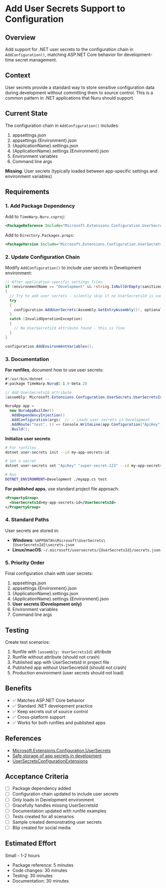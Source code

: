 # Add User Secrets Support to Configuration

## Overview

Add support for .NET user secrets to the configuration chain in `AddConfiguration()`, matching ASP.NET Core behavior for development-time secret management.

## Context

User secrets provide a standard way to store sensitive configuration data during development without committing them to source control. This is a common pattern in .NET applications that Nuru should support.

## Current State

The configuration chain in `AddConfiguration()` includes:
1. appsettings.json
2. appsettings.{Environment}.json
3. {ApplicationName}.settings.json
4. {ApplicationName}.settings.{Environment}.json
5. Environment variables
6. Command line args

**Missing**: User secrets (typically loaded between app-specific settings and environment variables)

## Requirements

### 1. Add Package Dependency

Add to `TimeWarp.Nuru.csproj`:
```xml
<PackageReference Include="Microsoft.Extensions.Configuration.UserSecrets" />
```

Add to `Directory.Packages.props`:
```xml
<PackageVersion Include="Microsoft.Extensions.Configuration.UserSecrets" Version="9.0.10" />
```

### 2. Update Configuration Chain

Modify `AddConfiguration()` to include user secrets in Development environment:

```csharp
// After application-specific settings files
if (environmentName == "Development" && !string.IsNullOrEmpty(sanitizedApplicationName))
{
  // Try to add user secrets - silently skip if no UserSecretsId is configured
  try
  {
    configuration.AddUserSecrets(Assembly.GetEntryAssembly()!, optional: true, reloadOnChange: true);
  }
  catch (InvalidOperationException)
  {
    // No UserSecretsId attribute found - this is fine
  }
}

configuration.AddEnvironmentVariables();
```

### 3. Documentation

**For runfiles**, document how to use user secrets:

```csharp
#!/usr/bin/dotnet --
#:package TimeWarp.Nuru@2.1.0-beta.28

// Add UserSecretsId attribute
[assembly: Microsoft.Extensions.Configuration.UserSecrets.UserSecretsId("my-app-secrets-id")]

NuruApp app =
  new NuruAppBuilder()
  .AddDependencyInjection()
  .AddConfiguration(args)  // ✅ Loads user secrets in Development
  .AddRoute("test", () => Console.WriteLine(app.Configuration["ApiKey"]))
  .Build();
```

**Initialize user secrets**:
```bash
# For runfiles
dotnet user-secrets init --id my-app-secrets-id

# Set a secret
dotnet user-secrets set "ApiKey" "super-secret-123" --id my-app-secrets-id

# Run
DOTNET_ENVIRONMENT=Development ./myapp.cs test
```

**For published apps**, use standard project file approach:
```xml
<PropertyGroup>
  <UserSecretsId>my-app-secrets-id</UserSecretsId>
</PropertyGroup>
```

### 4. Standard Paths

User secrets are stored in:
- **Windows**: `%APPDATA%\Microsoft\UserSecrets\{UserSecretsId}\secrets.json`
- **Linux/macOS**: `~/.microsoft/usersecrets/{UserSecretsId}/secrets.json`

### 5. Priority Order

Final configuration chain with user secrets:
1. appsettings.json
2. appsettings.{Environment}.json
3. {ApplicationName}.settings.json
4. {ApplicationName}.settings.{Environment}.json
5. **User secrets (Development only)**
6. Environment variables
7. Command line args

## Testing

Create test scenarios:
1. Runfile with `[assembly: UserSecretsId]` attribute
2. Runfile without attribute (should not crash)
3. Published app with UserSecretsId in project file
4. Published app without UserSecretsId (should not crash)
5. Production environment (user secrets should not load)

## Benefits

- ✅ Matches ASP.NET Core behavior
- ✅ Standard .NET development practice
- ✅ Keep secrets out of source control
- ✅ Cross-platform support
- ✅ Works for both runfiles and published apps

## References

- [Microsoft.Extensions.Configuration.UserSecrets](https://www.nuget.org/packages/Microsoft.Extensions.Configuration.UserSecrets)
- [Safe storage of app secrets in development](https://learn.microsoft.com/en-us/aspnet/core/security/app-secrets)
- [UserSecretsConfigurationExtensions](https://learn.microsoft.com/en-us/dotnet/api/microsoft.extensions.configuration.usersecretsconfigurationextensions)

## Acceptance Criteria

- [ ] Package dependency added
- [ ] Configuration chain updated to include user secrets
- [ ] Only loads in Development environment
- [ ] Gracefully handles missing UserSecretsId
- [ ] Documentation updated with runfile examples
- [ ] Tests created for all scenarios
- [ ] Sample created demonstrating user secrets
- [ ] Blip created for social media

## Estimated Effort

Small - 1-2 hours
- Package reference: 5 minutes
- Code changes: 30 minutes
- Testing: 30 minutes
- Documentation: 30 minutes
